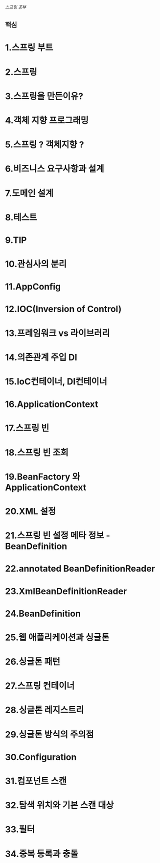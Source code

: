 
###### 스프링 공부
## 핵심


 # 1.스프링 부트
 # 2.스프링
 # 3.스프링을 만든이유?
 # 4.객체 지향 프로그래밍
 # 5.스프링 ? 객체지향 ?
 # 6.비즈니스 요구사항과 설계 
 # 7.도메인 설계
 # 8.테스트 
 # 9.TIP
 # 10.관심사의 분리
 # 11.AppConfig
 # 12.IOC(Inversion of Control)
 # 13.프레임워크 vs 라이브러리
 # 14.의존관계 주입 DI
 # 15.IoC컨테이너, DI컨테이너
 # 16.ApplicationContext
 # 17.스프링 빈
 # 18.스프링 빈 조회
 # 19.BeanFactory 와 ApplicationContext
 # 20.XML 설정
 # 21.스프링 빈 설정 메타 정보 -BeanDefinition
 # 22.annotated BeanDefinitionReader 
 # 23.XmlBeanDefinitionReader
 # 24.BeanDefinition
 # 25.웹 애플리케이션과 싱글톤
 # 26.싱글톤 패턴
 # 27.스프링 컨테이너
 # 28.싱글톤 레지스트리
 # 29.싱글톤 방식의 주의점
 # 30.Configuration 
 # 31.컴포넌트 스캔 
 # 32.탐색 위치와 기본 스캔 대상
 # 33.필터
 # 34.중복 등록과 충돌
 

